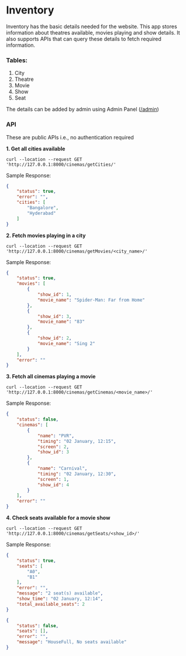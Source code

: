 # Inventory

Inventory has the basic details needed for the website. This app stores information about theatres available, movies playing and show details. It also supports APIs that can query these details to fetch required information.

### Tables:
1. City
2. Theatre
3. Movie
4. Show
5. Seat

The details can be added by admin using Admin Panel ([/admin](http://127.0.0.1:8000/admin/))

### API

These are public APIs i.e., no authentication required

**1. Get all cities available**
```
curl --location --request GET 'http://127.0.0.1:8000/cinemas/getCities/'
```
Sample Response:
```json
{
    "status": true,
    "error": "",
    "cities": [
        "Bangalore",
        "Hyderabad"
    ]
}
```

**2. Fetch movies playing in a city**
```
curl --location --request GET 'http://127.0.0.1:8000/cinemas/getMovies/<city_name>/'
```
Sample Response:
```json
{
    "status": true,
    "movies": [
        {
            "show_id": 1,
            "movie_name": "Spider-Man: Far from Home"
        },
        {
            "show_id": 3,
            "movie_name": "83"
        },
        {
            "show_id": 2,
            "movie_name": "Sing 2"
        }
    ],
    "error": ""
}
```


**3. Fetch all cinemas playing a movie**
```buildoutcfg
curl --location --request GET 'http://127.0.0.1:8000/cinemas/getCinemas/<movie_name>/'
```
Sample Response:
```json
{
    "status": false,
    "cinemas": [
        {
            "name": "PVR",
            "timing": "02 January, 12:15",
            "screen": 2,
            "show_id": 3
        },
        {
            "name": "Carnival",
            "timing": "02 January, 12:30",
            "screen": 1,
            "show_id": 4
        }
    ],
    "error": ""
}
```

**4. Check seats available for a movie show**
```commandline
curl --location --request GET 'http://127.0.0.1:8000/cinemas/getSeats/<show_id>/'
```
Sample Response:
```json
{
    "status": true,
    "seats": [
        "A0",
        "B1"
    ],
    "error": "",
    "message": "2 seat(s) available",
    "show_time": "02 January, 12:14",
    "total_available_seats": 2
}
```
```json
{
    "status": false,
    "seats": [],
    "error": "",
    "message": "HouseFull, No seats available"
}
```
